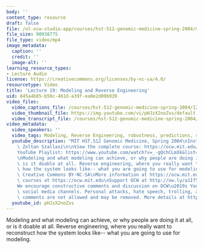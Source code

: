 ```yaml
---
body: ''
content_type: resource
draft: false
file: /ol-ocw-studio-app/courses/hst-512-genomic-medicine-spring-2004/mithst_512s04_lec19_360p_16_9.mp4
file_size: 90938775
file_type: video/mp4
image_metadata:
  caption: ''
  credit: ''
  image-alt: ''
learning_resource_types:
- Lecture Audio
license: https://creativecommons.org/licenses/by-nc-sa/4.0/
resourcetype: Video
title: 'Lecture 19: Modeling and Reverse Engineering'
uid: 845a4b85-b59c-461d-a39f-ea0e2d00b939
video_files:
  video_captions_file: /courses/hst-512-genomic-medicine-spring-2004/12Xz7SuzGP6VLro3wY0alKBq7zbRk6Mc9_transcript.webvtt
  video_thumbnail_file: https://img.youtube.com/vi/pHJzX2noZxs/default.jpg
  video_transcript_file: /courses/hst-512-genomic-medicine-spring-2004/12Xz7SuzGP6VLro3wY0alKBq7zbRk6Mc9_transcript.pdf
video_metadata:
  video_speakers: ''
  video_tags: Modeling, Reverse Engineering, robustness, predictions, systems biology
  youtube_description: "MIT HST.512 Genomic Medicine, Spring 2004\nInstructor: Dr.\
    \ Zoltan Szallasi\n\nView the complete course: https://ocw.mit.edu/courses/hst-512-genomic-medicine-spring-2004/\n\
    YouTube Playlist: https://www.youtube.com/watch?v=_-gQchCLmXk&list=PLUl4u3cNGP613PJMNmRjAIdBr76goU1V5\n\
    \nModeling and what modeling can achieve, or why people are doing it at all, or\
    \ is it doable at all. Reverse engineering, where you really want to reconstruct\
    \ how the system looks like-- what you are going to use for modeling.\n\nLicense:\
    \ Creative Commons BY-NC-SA\nMore information at https://ocw.mit.edu/terms\nMore\
    \ courses at https://ocw.mit.edu\nSupport OCW at http://ow.ly/a1If50zVRlQ\n\n\
    We encourage constructive comments and discussion on OCW\u2019s YouTube and other\
    \ social media channels. Personal attacks, hate speech, trolling, and inappropriate\
    \ comments are not allowed and may be removed. More details at https://ocw.mit.edu/comments."
  youtube_id: pHJzX2noZxs
---
```

Modeling and what modeling can achieve, or why people are doing it at all, or is it doable at all. Reverse engineering, where you really want to reconstruct how the system looks like-- what you are going to use for modeling.